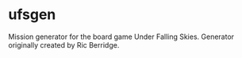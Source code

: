 # ufsgen
Mission generator for the board game Under Falling Skies. Generator originally created by Ric Berridge.
